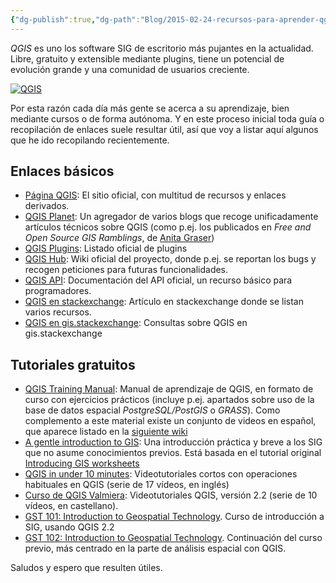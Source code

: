 ```yaml
---
{"dg-publish":true,"dg-path":"Blog/2015-02-24-recursos-para-aprender-qgis/Recursos para aprender QGIS.md","permalink":"/blog/2015-02-24-recursos-para-aprender-qgis/recursos-para-aprender-qgis/","title":"Recursos para aprender QGIS","tags":["qgis"]}
---
```



_QGIS_ es uno los software SIG de escritorio más pujantes en la actualidad. Libre, gratuito y extensible mediante plugins, tiene un potencial de evolución grande y una comunidad de usuarios creciente.

[![QGIS](/img/user/Me/Blog/2015-02-24-recursos-para-aprender-qgis/media/logo-qgis.png)](http://www2.qgis.org/)

Por esta razón cada día más gente se acerca a su aprendizaje, bien mediante cursos o de forma autónoma. Y en este proceso inicial toda guía o recopilación de enlaces suele resultar útil, así que voy a listar aquí algunos que he ido recopilando recientemente.

## Enlaces básicos 
- [Página QGIS](http://www.qgis.org): El sitio oficial, con multitud de recursos y enlaces derivados.
- [QGIS Planet](http://planet.qgis.org/planet/): Un agregador de varios blogs que recoge unificadamente artículos técnicos sobre QGIS (como p.ej. los publicados en _Free and Open Source GIS Ramblings_, de [Anita Graser](https://twitter.com/underdarkgis))
- [QGIS Plugins](http://plugins.qgis.org/plugins/): Listado oficial de plugins
- [QGIS Hub](https://hub.qgis.org/): Wiki oficial del proyecto, donde p.ej. se reportan los bugs y recogen peticiones para futuras funcionalidades. 
- [QGIS API](http://qgis.org/api/2.6/index.html): Documentación del API oficial, un recurso básico para programadores. 
- [QGIS en stackexchange](http://gis.stackexchange.com/questions/3651/where-can-i-find-qgis-tutorials-and-resources): Artículo en stackexchange donde se listan varios recursos. 
- [QGIS en gis.stackexchange](http://gis.stackexchange.com/questions/tagged/qgis): Consultas sobre QGIS en gis.stackexchange

## Tutoriales gratuitos
- [QGIS Training Manual](http://docs.qgis.org/2.6/en/docs/training_manual/index.html): Manual de aprendizaje de QGIS, en formato de curso con ejercicios prácticos (incluye p.ej. apartados sobre uso de la base de datos espacial _PostgreSQL/PostGIS_ o _GRASS_). Como complemento a este material existe un conjunto de videos en español, que aparece listado en la [siguiente wiki](http://cv.uoc.edu/webapps/xwiki/wiki/sistemasinformaciongeoqgis/view/XWiki/GuiaVideosQGIS) 
- [A gentle introduction to GIS](http://docs.qgis.org/2.2/es/docs/gentle_gis_introduction/): Una introducción práctica y breve a los SIG que no asume conocimientos previos. Está basada en el tutorial original [Introducing GIS worksheets](http://linfiniti.com/dla/) 
- [QGIS in under 10 minutes](http://www.youtube.com/playlist?list=PLNCPalajQvg7wQvzf3fM8fOZ5lMKl86Q4): Videotutoriales cortos con operaciones habituales en QGIS (serie de 17 vídeos, en inglés) 
- [Curso de QGIS Valmiera](http://www.youtube.com/playlist?list=PLyVgyXwS_ZDDhxheaxKUh31BCD0Azg1of): Videotutoriales QGIS, versión 2.2 (serie de 10 vídeos, en castellano). 
- [GST 101: Introduction to Geospatial Technology](https://canvas.instructure.com/courses/855327). Curso de introducción a SIG, usando QGIS 2.2 
- [GST 102: Introduction to Geospatial Technology](https://canvas.instructure.com/courses/861361). Continuación del curso previo, más centrado en la parte de análisis espacial con QGIS.

Saludos y espero que resulten útiles.
